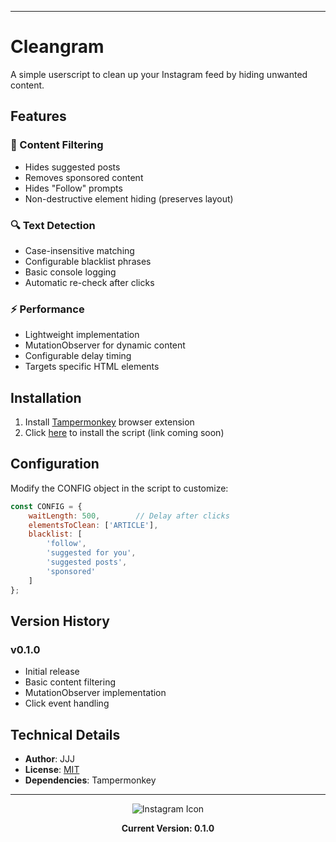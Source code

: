 
---
# Cleangram

A simple userscript to clean up your Instagram feed by hiding unwanted content.

## Features

### 🧹 Content Filtering
- Hides suggested posts
- Removes sponsored content
- Hides "Follow" prompts
- Non-destructive element hiding (preserves layout)

### 🔍 Text Detection
- Case-insensitive matching
- Configurable blacklist phrases
- Basic console logging
- Automatic re-check after clicks

### ⚡ Performance
- Lightweight implementation
- MutationObserver for dynamic content
- Configurable delay timing
- Targets specific HTML elements

## Installation

1. Install [Tampermonkey](https://www.tampermonkey.net/) browser extension
2. Click [here](#) to install the script (link coming soon)

## Configuration

Modify the CONFIG object in the script to customize:
```javascript
const CONFIG = {
    waitLength: 500,        // Delay after clicks
    elementsToClean: ['ARTICLE'],
    blacklist: [
        'follow',
        'suggested for you',
        'suggested posts',
        'sponsored'
    ]
};
```

## Version History

### v0.1.0
- Initial release
- Basic content filtering
- MutationObserver implementation
- Click event handling

## Technical Details

- **Author**: JJJ
- **License**: [MIT](https://choosealicense.com/licenses/mit/)
- **Dependencies**: Tampermonkey

---

<div align="center">
<img src="https://www.google.com/s2/favicons?sz=64&domain=instagram.com" alt="Instagram Icon">

**Current Version: 0.1.0**
</div>
